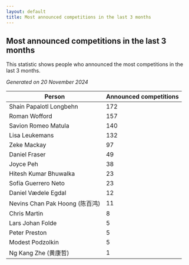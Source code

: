 ```yaml
---
layout: default
title: Most announced competitions in the last 3 months
---
```

## Most announced competitions in the last 3 months
This statistic shows people who announced the most competitions in the last 3 months.

*Generated on 20 November 2024*

| Person | Announced competitions |
| --- | --- |
| Shain Papalotl Longbehn | 172 |
| Roman Wofford | 157 |
| Savion Romeo Matula | 140 |
| Lisa Leukemans | 132 |
| Zeke Mackay | 97 |
| Daniel Fraser | 49 |
| Joyce Peh | 38 |
| Hitesh Kumar Bhuwalka | 23 |
| Sofía Guerrero Neto | 23 |
| Daniel Vædele Egdal | 12 |
| Nevins Chan Pak Hoong (陈百鸿) | 11 |
| Chris Martin | 8 |
| Lars Johan Folde | 5 |
| Peter Preston | 5 |
| Modest Podzolkin | 5 |
| Ng Kang Zhe (黄康哲) | 1 |
